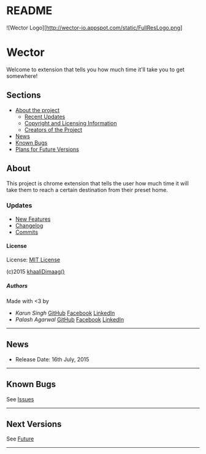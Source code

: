 **README**
================

![Wector Logo][http://wector-io.appspot.com/static/FullResLogo.png]

# **Wector** 

Welcome to extension that tells you how much time it'll take you to get somewhere!

## Sections 
* [About the project](#About) 
	* [Recent Updates](#Updates)
	* [Copyright and Licensing Information](#License)
	* [Creators of the Project](#Authors)
* [News](#News)
* [Known Bugs](#Known-Bugs "Resolved and unresolved")
* [Plans for Future Versions](#Next-Versions "Suggest something!")


## About  
This project is chrome extension that tells the user how much time it will take them to reach a certain destination from their preset home.

### Updates 
- [New Features](src/mkdwn/CHANGE.md "Changelog for Users")
- [Changelog](src/mkdwn/CHANGELOG.md "Complete Changelog")
- [Commits](https://bitbucket.org/khaalidimaag/wector/commits/all "Commit History")

#### License 
License: [MIT License](src/mkdwn/LICENSE.md "View License")

\(c\)2015 [khaaliDimaag()](https://github.com/khaaliDimaag "GitHub")

##### Authors 
Made with <3 by

- _Karun Singh_ [GitHub](https://github.com/karunsingh) [Facebook](https://facebook.com/karun1710) [LinkedIn](https://www.linkedin.com/in/karun17)
- _Palash Agarwal_ [GitHub](https://github.com/palash96rox) [Facebook](https://www.facebook.com/palash.96) [LinkedIn](https://www.linkedin.com/in/palash27a)
* * *

## News 
- Release Date: 16th July, 2015
* * *

## Known Bugs  
See [Issues](src/mkdwn/ISSUES.md "Known solved and unsolved issues")

* * *

## Next Versions  
See [Future](src/mkdwn/FUTURE.md "Plans for future versions")
* * * 
